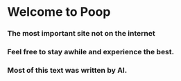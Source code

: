 # Welcome to Poop
### The most important site not on the internet

### Feel free to stay awhile and experience the best.

### Most of this text was written by AI.